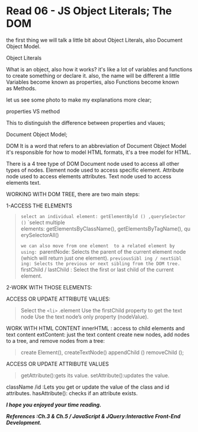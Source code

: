 # Read 06 - JS Object Literals; The DOM

<p> the first thing we will talk a little bit about Object Literals, also Document Object Model.

Object Literals

What is an object, also how it works?
it's like a lot of variables and functions to create something or declare it.
also, the name will be different a little Variables become known as properties, also Functions become known as Methods.

let us see some photo to make my explanations more clear;

properties VS method

This to distinguish the difference between properties and vlaues;

Document Object Model;

DOM It is a word that refers to an abbreviation of Document Object Model it's responsible for how to model HTML formats, it's a tree model for HTML.

There is a 4 tree type of DOM
Document node used to access all other types of nodes.
Element node used to access specific element.
Attribute node used to access elements attributes.
Text node used to access elements text.

WORKING WITH DOM TREE, there are two main steps:

1-ACCESS THE ELEMENTS

> `select an individual element: getElementByld () ,querySe1ector ()`
> `select multiple elements: getElementsByClassName(), getElementsByTagName(), querySelectorAll()
>
> `we can also move from one element  to a related element by using:
> `parentNode: Selects the parent of the current element node (which will return just one element).
> `previousSibl ing / nextSibl ing: Selects the previous or next sibling from the DOM tree.
> `firstChild / lastChild : Select the first or last child of the current element.

2-WORK WITH THOSE ELEMENTS:

ACCESS OR UPDATE ATTRIBUTE VALUES:

> Select the `<li>` .element
> Use the firstChild property to get the text node
> Use the text node’s only property (nodeValue).

WORK WITH HTML CONTENT
innerHTML : access to child elements and text content
extContent: just the text content
create new nodes, add nodes to a tree, and remove nodes from a tree:

> create Element(),
> createTextNode()
> appendChild ()
> removeChild ();

ACCESS OR UPDATE ATTRIBUTE VALUES

> getAttribute():gets its value.
> setAttribute():updates the value.

className /id :Lets you get or update the value of the class and id attributes.
hasAttribute(): checks if an attribute exists.

</p>

**_I hope you enjoyed your time reading._**

_**References :Ch.3 & Ch.5 / JavaScript & JQuery:Interactive Front-End Development.**_

